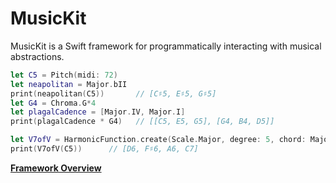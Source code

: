 # MusicKit

MusicKit is a Swift framework for programmatically interacting with musical abstractions.

```swift
let C5 = Pitch(midi: 72)
let neapolitan = Major.bII
print(neapolitan(C5))       // [C♯5, E♯5, G♯5]
let G4 = Chroma.G*4
let plagalCadence = [Major.IV, Major.I]
print(plagalCadence * G4)   // [[C5, E5, G5], [G4, B4, D5]]
```

```swift
let V7ofV = HarmonicFunction.create(Scale.Major, degree: 5, chord: Major.V7)
print(V7ofV(C5))      // [D6, F♯6, A6, C7]
```

**[Framework Overview](/Documentation/FrameworkOverview.md)**



